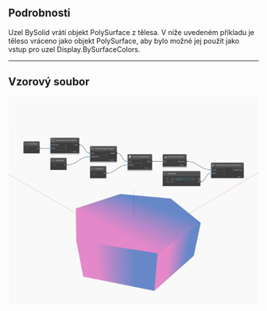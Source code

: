 ## Podrobnosti
Uzel BySolid vrátí objekt PolySurface z tělesa. V níže uvedeném příkladu je těleso vráceno jako objekt PolySurface, aby bylo možné jej použít jako vstup pro uzel Display.BySurfaceColors.
___
## Vzorový soubor

![BySolid](./Autodesk.DesignScript.Geometry.PolySurface.BySolid_img.jpg)


